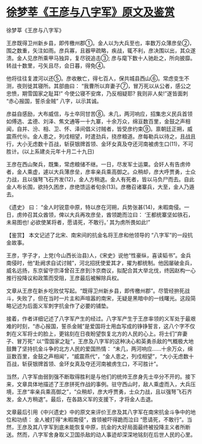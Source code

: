 # [徐梦莘《王彦与八字军》原文及鉴赏](https://www.vrrw.net/wx/10239.html)

徐梦莘《王彦与八字军》

王彦既得卫州新乡县，即传檄州郡①。金人以为大兵至也，率数万众薄彦垒②，围之数重，矢注如雨。彦兵寡，且器甲疏略，疾战，辄不利，彦决围以出，其众遂溃。金人见彦所乘甲马独异，复尽锐追击③; 彦与麾下数十人驰赴之，所向披靡。转战十数里，弓矢且尽，会日暮，得免④。

他将往往复渡河以还⑤。彦收散亡，得七百人，保共城县西山⑥。常虑变生不测，夜则徙其寝所。其部曲曰： “我曹所以弃妻子⑦，冒万死以从公者，感公之忠愤，期雪国家之耻耳!” 今使公寝不安席，乃反相疑耶? 我则非人矣!”遂皆面刺 “赤心报国，誓杀金贼” 八字，以示其诚。

彦益自感励，大布威信，与士卒同甘苦⑧。未几，两河响应，招集忠义民兵首领如傅选、孟德、刘泽、焦文通等一十九寨，十余万众，绵亘数百里，金鼓之声相闻，自并、汾、相、卫、怀、泽间倡义讨贼者，皆受彦约束⑨。禀朝廷正朔，威震燕代⑩。金人患之，列戍相望，时遣劲兵，挠彦粮道。彦每勒兵以待之，且战且行，大小无虑数十百战，斩获银牌首领、金环女真及夺还河南被虏生口(11)，不可胜计。(以上系建炎元年十月二十九日)

王彦在西山聚兵，既集，常虑粮储不继。一日，尽发军士运粟。会奸人有告虏帅者，金人乘虚，遽以大兵薄彦垒，彦率亲兵乘高御之。众稍却，彦大呼贾勇，士众力战，且以强弩飞石齐发(12)，金人方稍退。金人有死者，皆以马负尸而去。自此金人布长围，欲持久困彦，彦绝馈运者旬余(13)。彦檄召诸寨兵，大至，金人乃遁去。

《遗史》 曰： “金人时锐意中原，特以彦在河朔，兵势张甚(14)，未暇南侵。一日，虏帅召其众酋领，俾以大兵再攻彦垒，酋领跪而泣曰： ‘王都统寨坚如铁石，未易图也! 必欲使某将者，愿请死，不敢行。’ 其为虏所畏如此!”



【鉴赏】 本文记述了北宋、南宋间的抗金名将王彦和他领导的 “八字军”的一段抗金故事。

王彦，字子才，上党(今山西长治县)人，《宋史》说他“性豪纵，喜读韬书”。金兵南侵时，他“赴阙求自试讨贼”，河北招抚使爱其才，擢为都统制。他因屡破金兵，威名远扬，东京留守宗泽曾召王彦到汴京商议，拟配合其大举北伐，终因赵构一心推行投降议和政策而受阻，王彦最后被解除兵权。

文章从王彦在新乡吃败仗写起。“既得卫州新乡县，即传檄州郡”。尽管经拚死战斗，失败了，但在当时一片主和声喧嚣的南宋，无疑是黑暗中的一线曙光。这段简略记述为后面义军刺字抗金作了必要的铺垫。

接着，作者详细记述了八字军产生的经过。八字军产生于王彦率领的义军处于最艰难的时刻，“赤心报国，誓杀金贼”是爱国将士用血写成的铮铮誓言，这八个字不仅刺在义军将士的脸上，更铭刻在日夜盼望恢复北方的人民的心上。将士们“弃妻子、冒万死” 以“雪国家之耻”，王彦及八字军的这种决心和英勇杀敌的气概极大地鼓舞了坚持抗金斗争的北方人民的爱国热情： “未几，两河响应……十余万众，绵亘数百里，金鼓之声相闻”，“威震燕代”，“金人患之，列戍相望”，“大小无虑数十百战，斩获银牌首领、金环女真及夺还河南被虏生口，不可胜计”。

当然，八字军由弱到强不断取得胜利是与他们的统帅王彦身先士卒分不开的。接下来，文章具体地描述了王彦拼死作战的事例。驻守西山时，敌人乘虚而入，大兵压境，王彦“率亲兵乘高御之”，“众稍却，彦大呼贾勇，士众力战，且以强弩飞石齐发，金人方稍退”。最后，在各路义军的支援下，才将金人击退。

文章最后引用《中兴遗史》中的原文来评价王彦及其八字军在南宋抗金斗争中的地位和功绩： 金人被打得“未暇南侵”，酋领被吓得跪而泣曰 “愿请死，不敢行”。当然，王彦及其八字军到底未能恢复中原，抗金的大好局面最终被投降主义者所断送。然而，八字军舍身取义卫国杀敌的动人事迹却深深地铭刻在后世人民的心里。

